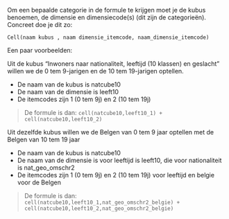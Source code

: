 Om een bepaalde categorie in de formule te krijgen moet je de kubus benoemen, de dimensie en dimensiecode(s) (dit zijn de categorieën). Concreet doe je dit zo:
 
`Cell(naam kubus , naam dimensie_itemcode, naam_dimensie_itemcode)`
 
Een paar voorbeelden:

Uit de kubus “Inwoners naar nationaliteit, leeftijd (10 klassen) en geslacht” willen we de 0 tem 9-jarigen en de 10 tem 19-jarigen optellen.
- De naam van de kubus is natcube10
- De naam van de dimensie is leeft10
- De itemcodes zijn 1 (0 tem 9j) en 2 (10 tem 19j)
> De formule is dan: `cell(natcube10,leeft10_1) + cell(natcube10,leeft10_2)`

Uit dezelfde kubus willen we de Belgen van 0 tem 9 jaar optellen met de Belgen van 10 tem 19 jaar
- De naam van de kubus is natcube10
- De naam van de dimensie is voor leeftijd is leeft10, die voor nationaliteit is nat_geo_omschr2
- De itemcodes zijn 1 (0 tem 9j) en 2 (10 tem 19j) voor leeftijd en belgie voor de Belgen
> De formule is dan: `cell(natcube10,leeft10_1,nat_geo_omschr2_belgie) + cell(natcube10,leeft10_2,nat_geo_omschr2_belgie)`
